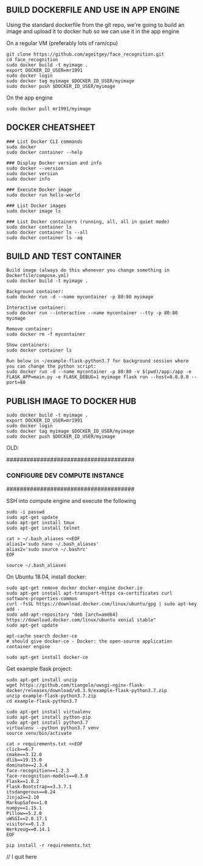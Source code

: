 ## BUILD DOCKERFILE AND USE IN APP ENGINE ##

Using the standard dockerfile from the git repo, we're going to build an image and upload it to docker hub so we can use it in the app engine

On a regular VM (preferably lots of ram/cpu)
```
git clone https://github.com/ageitgey/face_recognition.git
cd face_recognition
sudo docker build -t myimage .  
export DOCKER_ID_USER=mr1991  
sudo docker login  
sudo docker tag myimage $DOCKER_ID_USER/myimage  
sudo docker push $DOCKER_ID_USER/myimage  
```

On the app engine
```
sudo docker pull mr1991/myimage  
```


 
 
 
 
 
 
 
 

## DOCKER CHEATSHEET ###

```
### List Docker CLI commands  
sudo docker  
sudo docker container --help
  
### Display Docker version and info  
sudo docker --version  
sudo docker version  
sudo docker info  
  
### Execute Docker image  
sudo docker run hello-world  
  
### List Docker images  
sudo docker image ls  
  
### List Docker containers (running, all, all in quiet mode)  
sudo docker container ls  
sudo docker container ls --all  
sudo docker container ls -aq  

```

## BUILD AND TEST CONTAINER ##

```
Build image (always do this whenever you change something in Dockerfile/compose.yml)  
sudo docker build -t myimage .  

Background container:  
sudo docker run -d --name mycontainer -p 80:80 myimage  
  
Interactive container:  
sudo docker run --interactive --name mycontainer --tty -p 80:80 myimage  
  
Remove container:  
sudo docker rm -f mycontainer  
  
Show containers:  
sudo docker container ls  
  
Run below in ~/example-flask-python3.7 for background session where you can change the python script:  
sudo docker run -d --name mycontainer -p 80:80 -v $(pwd)/app:/app -e FLASK_APP=main.py -e FLASK_DEBUG=1 myimage flask run --host=0.0.0.0 --port=80  
```
 
## PUBLISH IMAGE TO DOCKER HUB ### 
```
sudo docker build -t myimage .  
export DOCKER_ID_USER=mr1991  
sudo docker login  
sudo docker tag myimage $DOCKER_ID_USER/myimage  
sudo docker push $DOCKER_ID_USER/myimage 
```
  
 
 

OLD:
  
######################################
### CONFIGURE DEV COMPUTE INSTANCE ###
######################################


SSH into compute engine and execute the following
```
sudo -i passwd  
sudo apt-get update  
sudo apt-get install tmux  
sudo apt-get install telnet  
```


```
cat > ~/.bash_aliases <<EOF
alias1='sudo nano ~/.bash_aliases'
alias2='sudo source ~/.bashrc'
EOF
```
```
source ~/.bash_aliases
```
On Ubuntu  18.04, install docker:
```
sudo apt-get remove docker docker-engine docker.io  
sudo apt-get install apt-transport-https ca-certificates curl software-properties-common
curl -fsSL https://download.docker.com/linux/ubuntu/gpg | sudo apt-key add -
sudo add-apt-repository "deb [arch=amd64] https://download.docker.com/linux/ubuntu xenial stable"
sudo apt-get update

apt-cache search docker-ce
# should give docker-ce - Docker: the open-source application container engine

sudo apt-get install docker-ce
```
Get example flask project:
```
sudo apt-get install unzip  
wget https://github.com/tiangolo/uwsgi-nginx-flask-docker/releases/download/v0.3.9/example-flask-python3.7.zip  
unzip example-flask-python3.7.zip  
cd example-flask-python3.7  
``` 

```
sudo apt-get install virtualenv
sudo apt-get install python-pip
sudo apt-get install python3.7
virtualenv --python python3.7 venv
source venv/bin/activate
```

```
cat > requirements.txt <<EOF
click==6.7
cmake==3.12.0
dlib==19.15.0
dominate==2.3.4
face-recognition==1.2.3
face-recognition-models==0.3.0
Flask==1.0.2
Flask-Bootstrap==3.3.7.1
itsdangerous==0.24
Jinja2==2.10
MarkupSafe==1.0
numpy==1.15.1
Pillow==5.2.0
uWSGI==2.0.17.1
visitor==0.1.3
Werkzeug==0.14.1
EOF
```

```
pip install -r requirements.txt
```

// I quit here